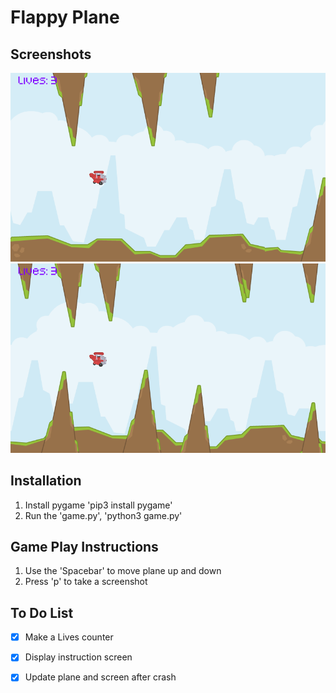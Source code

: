 # Flappy Plane
 
## Screenshots
![screenshots](screenshots/24_11_24_123134.png)
![screenshots](screenshots/24_11_24_123955.png)

## Installation
1. Install pygame 'pip3 install pygame'
2. Run the 'game.py', 'python3 game.py'

## Game Play Instructions
1. Use the 'Spacebar' to move plane up and down 
2. Press 'p' to take a screenshot

## To Do List 
- [X] Make a Lives counter
- [X] Display instruction screen
- [X] Update plane and screen after crash

